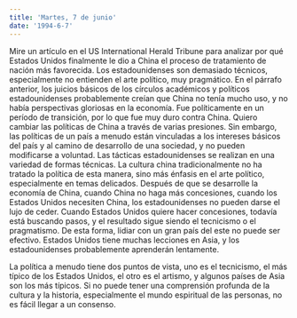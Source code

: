 ```yaml
---
title: 'Martes, 7 de junio'
date: '1994-6-7'
---
```


Mire un artículo en el US International Herald Tribune para analizar por qué Estados Unidos finalmente le dio a China el proceso de tratamiento de nación más favorecida. Los estadounidenses son demasiado técnicos, especialmente no entienden el arte político, muy pragmático. En el párrafo anterior, los juicios básicos de los círculos académicos y políticos estadounidenses probablemente creían que China no tenía mucho uso, y no había perspectivas gloriosas en la economía. Fue políticamente en un período de transición, por lo que fue muy duro contra China. Quiero cambiar las políticas de China a través de varias presiones. Sin embargo, las políticas de un país a menudo están vinculadas a los intereses básicos del país y al camino de desarrollo de una sociedad, y no pueden modificarse a voluntad. Las tácticas estadounidenses se realizan en una variedad de formas técnicas. La cultura china tradicionalmente no ha tratado la política de esta manera, sino más énfasis en el arte político, especialmente en temas delicados. Después de que se desarrolle la economía de China, cuando China no haga más concesiones, cuando los Estados Unidos necesiten China, los estadounidenses no pueden darse el lujo de ceder. Cuando Estados Unidos quiere hacer concesiones, todavía está buscando pasos, y el resultado sigue siendo el tecnicismo o el pragmatismo. De esta forma, lidiar con un gran país del este no puede ser efectivo. Estados Unidos tiene muchas lecciones en Asia, y los estadounidenses probablemente aprenderán lentamente.

La política a menudo tiene dos puntos de vista, uno es el tecnicismo, el más típico de los Estados Unidos, el otro es el artismo, y algunos países de Asia son los más típicos. Si no puede tener una comprensión profunda de la cultura y la historia, especialmente el mundo espiritual de las personas, no es fácil llegar a un consenso.

